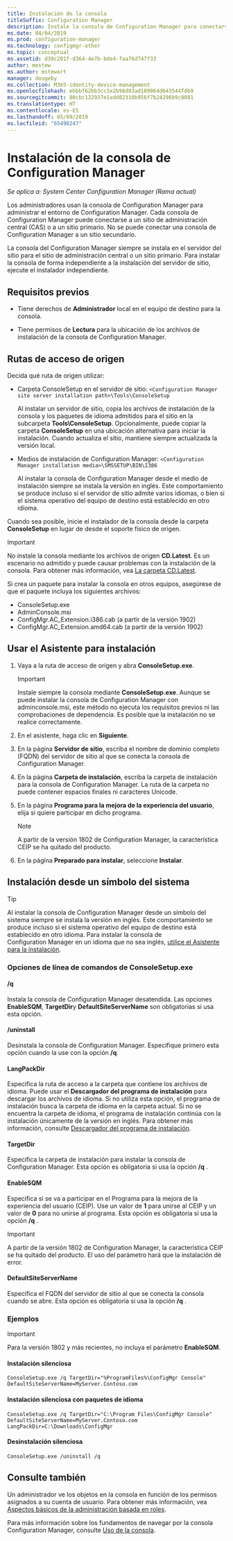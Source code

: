 ```yaml
---
title: Instalación de la consola
titleSuffix: Configuration Manager
description: Instale la consola de Configuration Manager para conectarse a un sitio de administración central o a un sitio primario.
ms.date: 04/04/2019
ms.prod: configuration-manager
ms.technology: configmgr-other
ms.topic: conceptual
ms.assetid: d39c201f-d364-4e7b-bde4-faa76d747f33
author: mestew
ms.author: mstewart
manager: dougeby
ms.collection: M365-identity-device-management
ms.openlocfilehash: ebbbf62bb3cc1e2b96d83ad109064d643544fdb9
ms.sourcegitcommit: 80cbc122937e1add82310b956f7b24296b9c8081
ms.translationtype: HT
ms.contentlocale: es-ES
ms.lasthandoff: 05/09/2019
ms.locfileid: "65498247"
---
```

# <a name="install-the-configuration-manager-console"></a>Instalación de la consola de Configuration Manager

*Se aplica a: System Center Configuration Manager (Rama actual)*

Los administradores usan la consola de Configuration Manager para administrar el entorno de Configuration Manager. Cada consola de Configuration Manager puede conectarse a un sitio de administración central (CAS) o a un sitio primario. No se puede conectar una consola de Configuration Manager a un sitio secundario.

La consola del Configuration Manager siempre se instala en el servidor del sitio para el sitio de administración central o un sitio primario. Para instalar la consola de forma independiente a la instalación del servidor de sitio, ejecute el instalador independiente.  



## <a name="prerequisites"></a>Requisitos previos

- Tiene derechos de **Administrador** local en el equipo de destino para la consola.  

- Tiene permisos de **Lectura** para la ubicación de los archivos de instalación de la consola de Configuration Manager.  



## <a name="source-paths"></a>Rutas de acceso de origen

Decida qué ruta de origen utilizar:  

- Carpeta ConsoleSetup en el servidor de sitio: `<Configuration Manager site server installation path>\Tools\ConsoleSetup`  

    Al instalar un servidor de sitio, copia los archivos de instalación de la consola y los paquetes de idioma admitidos para el sitio en la subcarpeta **Tools\ConsoleSetup**. Opcionalmente, puede copiar la carpeta **ConsoleSetup** en una ubicación alternativa para iniciar la instalación. Cuando actualiza el sitio, mantiene siempre actualizada la versión local.  

- Medios de instalación de Configuration Manager: `<Configuration Manager installation media>\SMSSETUP\BIN\I386`  

    Al instalar la consola de Configuration Manager desde el medio de instalación siempre se instala la versión en inglés. Este comportamiento se produce incluso si el servidor de sitio admite varios idiomas, o bien si el sistema operativo del equipo de destino está establecido en otro idioma.  

Cuando sea posible, inicie el instalador de la consola desde la carpeta **ConsoleSetup** en lugar de desde el soporte físico de origen.

> [!Important]  
> No instale la consola mediante los archivos de origen **CD.Latest**. Es un escenario no admitido y puede causar problemas con la instalación de la consola. Para obtener más información, vea [La carpeta CD.Latest](/sccm/core/servers/manage/the-cd.latest-folder#unsupported-scenarios).<!-- SCCMDocs issue 1359 -->  

Si crea un paquete para instalar la consola en otros equipos, asegúrese de que el paquete incluya los siguientes archivos:<!--3612513-->

- ConsoleSetup.exe
- AdminConsole.msi
- ConfigMgr.AC_Extension.i386.cab (a partir de la versión 1902)
- ConfigMgr.AC_Extension.amd64.cab (a partir de la versión 1902)



## <a name="use-the-setup-wizard"></a>Usar el Asistente para instalación  

1. Vaya a la ruta de acceso de origen y abra **ConsoleSetup.exe**.  

    > [!IMPORTANT]  
    > Instale siempre la consola mediante **ConsoleSetup.exe**. Aunque se puede instalar la consola de Configuration Manager con adminconsole.msi, este método no ejecuta los requisitos previos ni las comprobaciones de dependencia. Es posible que la instalación no se realice correctamente.  

2. En el asistente, haga clic en **Siguiente**.  

3. En la página **Servidor de sitio**, escriba el nombre de dominio completo (FQDN) del servidor de sitio al que se conecta la consola de Configuration Manager.  

4. En la página **Carpeta de instalación**, escriba la carpeta de instalación para la consola de Configuration Manager. La ruta de la carpeta no puede contener espacios finales ni caracteres Unicode.  

5. En la página **Programa para la mejora de la experiencia del usuario**, elija si quiere participar en dicho programa.  

    > [!Note]  
    > A partir de la versión 1802 de Configuration Manager, la característica CEIP se ha quitado del producto.

6. En la página **Preparado para instalar**, seleccione **Instalar**.  



## <a name="install-from-a-command-prompt"></a>Instalación desde un símbolo del sistema  

> [!TIP]  
> Al instalar la consola de Configuration Manager desde un símbolo del sistema siempre se instala la versión en inglés. Este comportamiento se produce incluso si el sistema operativo del equipo de destino está establecido en otro idioma. Para instalar la consola de Configuration Manager en un idioma que no sea inglés, [utilice el Asistente para la instalación](#use-the-setup-wizard).  


### <a name="consolesetupexe-command-line-options"></a>Opciones de línea de comandos de ConsoleSetup.exe

#### <a name="q"></a>/q

Instala la consola de Configuration Manager desatendida. Las opciones **EnableSQM**, **TargetDir**y **DefaultSiteServerName** son obligatorias si usa esta opción.

#### <a name="uninstall"></a>/uninstall

Desinstala la consola de Configuration Manager. Especifique primero esta opción cuando la use con la opción **/q**.

#### <a name="langpackdir"></a>LangPackDir

Especifica la ruta de acceso a la carpeta que contiene los archivos de idioma. Puede usar el **Descargador del programa de instalación** para descargar los archivos de idioma. Si no utiliza esta opción, el programa de instalación busca la carpeta de idioma en la carpeta actual. Si no se encuentra la carpeta de idioma, el programa de instalación continúa con la instalación únicamente de la versión en inglés. Para obtener más información, consulte [Descargador del programa de instalación](setup-downloader.md).

#### <a name="targetdir"></a>TargetDir

Especifica la carpeta de instalación para instalar la consola de Configuration Manager. Esta opción es obligatoria si usa la opción **/q** .

#### <a name="enablesqm"></a>EnableSQM

Especifica si se va a participar en el Programa para la mejora de la experiencia del usuario (CEIP). Use un valor de **1** para unirse al CEIP y un valor de **0** para no unirse al programa. Esta opción es obligatoria si usa la opción **/q** .

> [!Important]  
> A partir de la versión 1802 de Configuration Manager, la característica CEIP se ha quitado del producto. El uso del parámetro hará que la instalación dé error.

#### <a name="defaultsiteservername"></a>DefaultSiteServerName

Especifica el FQDN del servidor de sitio al que se conecta la consola cuando se abre. Esta opción es obligatoria si usa la opción **/q** .


### <a name="examples"></a>Ejemplos

> [!Important]  
> Para la versión 1802 y más recientes, no incluya el parámetro **EnableSQM**.

#### <a name="silent-install"></a>Instalación silenciosa

`ConsoleSetup.exe /q TargetDir="%ProgramFiles%\ConfigMgr Console" DefaultSiteServerName=MyServer.Contoso.com`

#### <a name="silent-install-with-language-packs"></a>Instalación silenciosa con paquetes de idioma

`ConsoleSetup.exe /q TargetDir="C:\Program Files\ConfigMgr Console" DefaultSiteServerName=MyServer.Contoso.com LangPackDir=C:\Downloads\ConfigMgr`  

#### <a name="silent-uninstall"></a>Desinstalación silenciosa

`ConsoleSetup.exe /uninstall /q`  



## <a name="see-also"></a>Consulte también

Un administrador ve los objetos en la consola en función de los permisos asignados a su cuenta de usuario. Para obtener más información, vea [Aspectos básicos de la administración basada en roles](/sccm/core/understand/fundamentals-of-role-based-administration).

Para más información sobre los fundamentos de navegar por la consola Configuration Manager, consulte [Uso de la consola](/sccm/core/servers/manage/admin-console).
